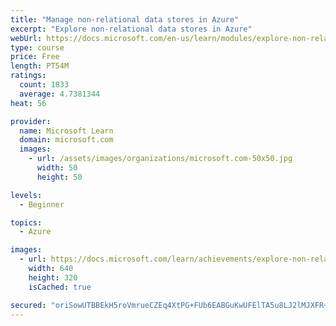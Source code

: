 ```yaml
---
title: "Manage non-relational data stores in Azure"
excerpt: "Explore non-relational data stores in Azure"
webUrl: https://docs.microsoft.com/en-us/learn/modules/explore-non-relational-data-stores-azure/
type: course
price: Free
length: PT54M
ratings:
  count: 1833
  average: 4.7381344
heat: 56

provider:
  name: Microsoft Learn
  domain: microsoft.com
  images:
    - url: /assets/images/organizations/microsoft.com-50x50.jpg
      width: 50
      height: 50

levels:
  - Beginner

topics:
  - Azure

images:
  - url: https://docs.microsoft.com/learn/achievements/explore-non-relational-data-stores-azure-social.png
    width: 640
    height: 320
    isCached: true

secured: "oriSowUTBBEkH5roVmrueCZEq4XtPG+FUb6EABGuKwUFElTA5u8LJ2lMJXFR+klRKVVS5jsdwrqtZCCIxfvXb2BXuKUib7dpA8seXuCsVmW25UK2SWz7RpGEflE/6iRWoU1CUyASsHoBAIxFo32qST/kReYZIvj8sEfKeVPWeb8HNKa57ZjqlUK15mlIg/EsjPou2lLBekv0GW166ATYf1CP+ZkwuLnfm01Yb978kyVPSyLPUFM8U8ckO2Ao8hM0iUdLI9ZCy7h6GMvVKVo116dlIVeNVNKLQhN/YYGfuUELmxXInqc5qiHHh8LbaEZt2iu4GbgN7IJKlWYOQAbRkGaenYL+IMlicdlBR1CTMNty2b2FMXmXp79IQYeK7OKDGPhG14C2f7XOLYE/QE9OkLx+2n4q3Ml2xD40mahh3M8=;X7JtTHvAgcMKrVXf16V3jw=="
---
```


